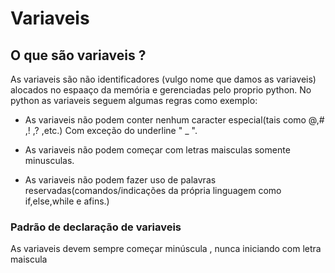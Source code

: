 # Variaveis 

## O que são variaveis ?
As variaveis são não identificadores (vulgo nome que damos as variaveis) alocados no espaaço da memória e gerenciadas pelo proprio python.
No python as variaveis seguem algumas regras como exemplo:

* As variaveis não podem conter nenhum caracter especial(tais como @,# ,! ,? ,etc.) Com exceção do underline " _ ".

* As variaveis não podem começar com letras maisculas somente minusculas.

* As variaveis não podem fazer uso de palavras reservadas(comandos/indicações da própria linguagem como if,else,while e afins.)

### Padrão de declaração de variaveis
As variaveis devem sempre começar  minúscula , nunca iniciando com letra maiscula 
